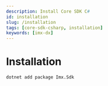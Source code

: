 ```yaml
---
description: Install Core SDK C#
id: installation
slug: /installation
tags: [core-sdk-csharp, installation]
keywords: [imx-dx]
---
```


# Installation

```sh
dotnet add package Imx.Sdk
```